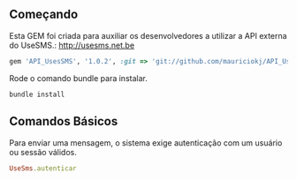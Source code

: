 ## Começando

Esta GEM foi criada para auxiliar os desenvolvedores a utilizar a API externa do UseSMS.:
http://usesms.net.be

```ruby
gem 'API_UsesSMS', '1.0.2', :git => 'git://github.com/mauriciokj/API_UseSMS.git'
```


Rode o comando bundle para instalar.

```console
bundle install
```

<!-- Depois de instalar, rode o comando para criar o arquivo de configuração onde será adicionado o usuario e a senha.

```console
rake usesms:install
``` -->

## Comandos Básicos
Para enviar uma mensagem, o sistema exige autenticação com um usuário ou sessão válidos. 

```ruby
UseSms.autenticar
```





